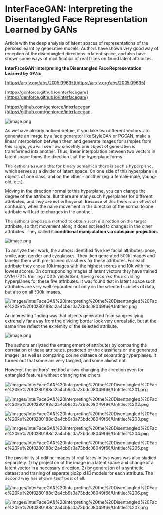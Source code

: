 # InterFaceGAN: Interpreting the Disentangled Face Representation Learned by GANs

Article with the deep analysis of latent spaces of representations of the persons learnt by generative models.
Authors have shown very good way of reception of the disentangled directions in latent space, and also have shown some ways of modification of real faces on found latent attributes.

**InterFaceGAN: Interpreting the Disentangled Face Representation Learned by GANs**

[https://arxiv.org/abs/2005.09635](https://arxiv.org/abs/2005.09635)

[https://genforce.github.io/interfacegan/](https://genforce.github.io/interfacegan/)

[https://github.com/genforce/interfacegan](https://github.com/genforce/interfacegan)

![image.png](/images/InterFaceGAN%20Interpreting%20the%20Disentangled%20Face%20Re%20f0280188c12a4cb9a0a73bdc08049f66/image.png)

As we have already noticed before, if you take two different vectors z to generate an image by a face generator like StyleGAN or PGGAN, make a linear interpolation between them and generate images for samples from this range, you will see how smoothly one object of generation is transformed into another.
Thus, linear interpolation between two vectors in latent space forms the direction that the hyperplane forms.

The authors assume that for binary semantics there is such a hyperplane, which serves as a divider of latent space. On one side of this hyperplane lie objects of one class, and on the other - another (eg, a female-male, young-old, etc.).

Moving in the direction normal to this hyperplane, you can change the degree of the attribute. But there are many such hyperplanes for different attributes, and they are not orthogonal. Because of this there is an effect of confusion, when the naive movement in the direction of the normal to one attribute will lead to changes in the another.

The authors propose a method to obtain such a direction on the target attribute, so that movement along it does not lead to changes in the other attributes. They called it **conditional manipulation via subspace projection.**

![image.png](/images/InterFaceGAN%20Interpreting%20the%20Disentangled%20Face%20Re%20f0280188c12a4cb9a0a73bdc08049f66/image%201.png)

To analyze their work, the authors identified five key facial attributes: pose, smile, age, gender and eyeglasses. They then generated 500k images and labeled them with pre-trained classifiers for these attributes. For each attribute they chose 10k images with the highest scores and 10k with the lowest scores. On corresponding images of latent vectors they have trained SVM (70% training / 30% validation), having received thus dividing hyperplanes for these five attributes.
It was found that in latent space such attributes are very well separated not only on the selected subsets of data, but also on all 500k images.

![/images/InterFaceGAN%20Interpreting%20the%20Disentangled%20Face%20Re%20f0280188c12a4cb9a0a73bdc08049f66/Untitled.png](/images/InterFaceGAN%20Interpreting%20the%20Disentangled%20Face%20Re%20f0280188c12a4cb9a0a73bdc08049f66/Untitled.png)

An interesting finding was that objects generated from samples lying extremely far away from the dividing border look very unrealistic, but at the same time reflect the extremity of the selected attribute.

![image.png](/images/InterFaceGAN%20Interpreting%20the%20Disentangled%20Face%20Re%20f0280188c12a4cb9a0a73bdc08049f66/image%202.png)

The authors analyzed the entanglement of attributes by comparing the correlation of these attributes, predicted by the classifiers on the generated images, as well as comparing cosine distance of separating hyperplanes.
It turned out that some are very tangled, and some almost not.

However, the authors' method allows changing the direction even for entangled features without changing the others.

![/images/InterFaceGAN%20Interpreting%20the%20Disentangled%20Face%20Re%20f0280188c12a4cb9a0a73bdc08049f66/Untitled%201.png](/images/InterFaceGAN%20Interpreting%20the%20Disentangled%20Face%20Re%20f0280188c12a4cb9a0a73bdc08049f66/Untitled%201.png)

![/images/InterFaceGAN%20Interpreting%20the%20Disentangled%20Face%20Re%20f0280188c12a4cb9a0a73bdc08049f66/Untitled%202.png](/images/InterFaceGAN%20Interpreting%20the%20Disentangled%20Face%20Re%20f0280188c12a4cb9a0a73bdc08049f66/Untitled%202.png)

![/images/InterFaceGAN%20Interpreting%20the%20Disentangled%20Face%20Re%20f0280188c12a4cb9a0a73bdc08049f66/Untitled%203.png](/images/InterFaceGAN%20Interpreting%20the%20Disentangled%20Face%20Re%20f0280188c12a4cb9a0a73bdc08049f66/Untitled%203.png)

![/images/InterFaceGAN%20Interpreting%20the%20Disentangled%20Face%20Re%20f0280188c12a4cb9a0a73bdc08049f66/Untitled%204.png](/images/InterFaceGAN%20Interpreting%20the%20Disentangled%20Face%20Re%20f0280188c12a4cb9a0a73bdc08049f66/Untitled%204.png)

![/images/InterFaceGAN%20Interpreting%20the%20Disentangled%20Face%20Re%20f0280188c12a4cb9a0a73bdc08049f66/Untitled%205.png](/images/InterFaceGAN%20Interpreting%20the%20Disentangled%20Face%20Re%20f0280188c12a4cb9a0a73bdc08049f66/Untitled%205.png)

The possibility of editing images of real faces in two ways was also studied separately: 1) by projection of the image in a latent space and change of a latent vector in a necessary direction, 2) by generation of a synthetic dataset and training of separate pix2pixHD models for each attribute.
The second way has shown itself best of all.

![/images/InterFaceGAN%20Interpreting%20the%20Disentangled%20Face%20Re%20f0280188c12a4cb9a0a73bdc08049f66/Untitled%206.png](/images/InterFaceGAN%20Interpreting%20the%20Disentangled%20Face%20Re%20f0280188c12a4cb9a0a73bdc08049f66/Untitled%206.png)

![/images/InterFaceGAN%20Interpreting%20the%20Disentangled%20Face%20Re%20f0280188c12a4cb9a0a73bdc08049f66/Untitled%207.png](/images/InterFaceGAN%20Interpreting%20the%20Disentangled%20Face%20Re%20f0280188c12a4cb9a0a73bdc08049f66/Untitled%207.png)